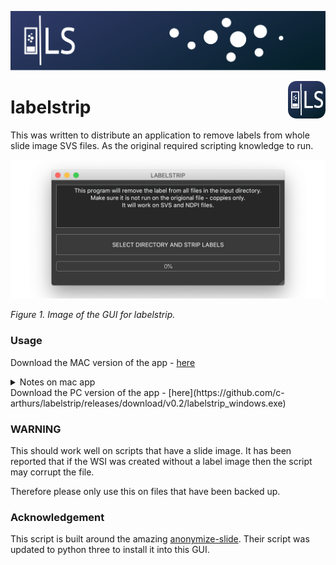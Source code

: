 ![labels](./docs/banner.png)

<a href="https://www.https://www.linkedin.com/in/callum-arthurs/">
    <img src="https://github.com/c-arthurs/labelstrip/blob/master/docs/App_icon_6060.png" alt="Application logo" title="labelstrip" align="right" height="60" />
</a>

# labelstrip 


This was written to distribute an application to remove labels from whole slide image SVS files. As the original required scripting knowledge to run.

![labels](./docs/gui.png) 

*Figure 1. Image of the GUI for labelstrip.*

### Usage

Download the MAC version of the app - [here](https://github.com/c-arthurs/labelstrip/releases/download/v0.2/labelstrip_macos.app.zip)

<details>
  <summary>Notes on mac app</summary><p align="center">
  <a>
  The user may have to right click and select open to get it to open for the first time</a><br>
</details>
Download the PC version of the app - [here](https://github.com/c-arthurs/labelstrip/releases/download/v0.2/labelstrip_windows.exe)

### WARNING

This should work well on scripts that have a slide image. It has been reported that if the WSI was created without a label image then the script may corrupt the file.

Therefore please only use this on files that have been backed up. 

### Acknowledgement 

This script is built around the amazing [anonymize-slide](https://github.com/bgilbert/anonymize-slide). Their script was updated to python three to install it into this GUI. 
